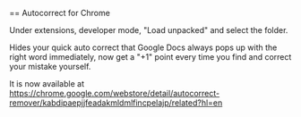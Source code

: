 == Autocorrect for Chrome

Under extensions, developer mode, "Load unpacked" and select the folder.

Hides your quick auto correct that Google Docs always pops up with the right word immediately, now get a "+1" point every time you find and correct your mistake yourself.

It is now available at https://chrome.google.com/webstore/detail/autocorrect-remover/kabdipaepjjfeadakmldmlfincpelajp/related?hl=en
